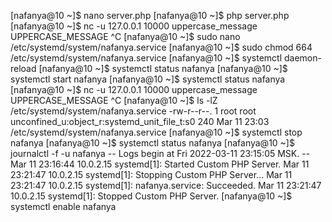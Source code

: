 [nafanya@10 ~]$ nano server.php
[nafanya@10 ~]$ php server.php
[nafanya@10 ~]$ nc -u 127.0.0.1 10000
uppercase_message
UPPERCASE_MESSAGE
^C
[nafanya@10 ~]$ sudo nano /etc/systemd/system/nafanya.service
[nafanya@10 ~]$ sudo chmod 664 /etc/systemd/system/nafanya.service
[nafanya@10 ~]$ systemctl daemon-reload
[nafanya@10 ~]$ systemctl status nafanya
[nafanya@10 ~]$ systemctl start nafanya
[nafanya@10 ~]$ systemctl status nafanya
[nafanya@10 ~]$ nc -u 127.0.0.1 10000
uppercase_message
UPPERCASE_MESSAGE
^C
[nafanya@10 ~]$ ls -lZ /etc/systemd/system/nafanya.service
-rw-r--r--. 1 root root unconfined_u:object_r:systemd_unit_file_t:s0 240 Mar 11 23:03 /etc/systemd/system/nafanya.service
[nafanya@10 ~]$ systemctl stop nafanya
[nafanya@10 ~]$ systemctl status nafanya
[nafanya@10 ~]$ journalctl -f -u nafanya
-- Logs begin at Fri 2022-03-11 23:15:05 MSK. --
Mar 11 23:16:44 10.0.2.15 systemd[1]: Started Custom PHP Server.
Mar 11 23:21:47 10.0.2.15 systemd[1]: Stopping Custom PHP Server...
Mar 11 23:21:47 10.0.2.15 systemd[1]: nafanya.service: Succeeded.
Mar 11 23:21:47 10.0.2.15 systemd[1]: Stopped Custom PHP Server.
[nafanya@10 ~]$ systemctl enable nafanya
